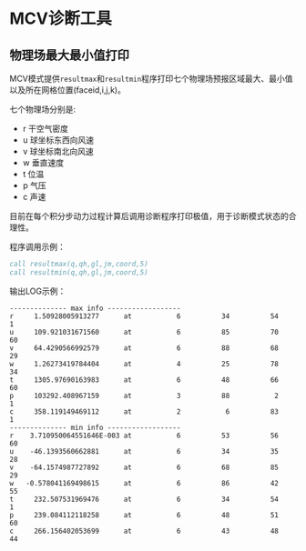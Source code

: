 # MCV诊断工具

## 物理场最大最小值打印

MCV模式提供`resultmax`和`resultmin`程序打印七个物理场预报区域最大、最小值以及所在网格位置(faceid,i,j,k)。

七个物理场分别是:

- r 干空气密度
- u 球坐标东西向风速
- v 球坐标南北向风速
- w 垂直速度 
- t 位温 
- p 气压
- c 声速

目前在每个积分步动力过程计算后调用诊断程序打印极值，用于诊断模式状态的合理性。

程序调用示例：

```fortran
call resultmax(q,qh,gl,jm,coord,5)
call resultmin(q,qh,gl,jm,coord,5)
```

输出LOG示例：

```
-------------- max info ------------------
r     1.50928005913277      at           6          34          54           1
u     109.921031671560      at           6          85          70          60
v     64.4290566992579      at           6          88          68          29
w     1.26273419784404      at           4          25          78          34
t     1305.97690163983      at           6          48          66          60
p     103292.408967159      at           3          88           2           1
c     358.119149469112      at           2           6          83           1
-------------- min info ------------------
r    3.710950064551646E-003 at           6          53          56          60
u    -46.1393560662881      at           6          34          35          28
v    -64.1574987727892      at           6          68          85          29
w   -0.578041169498615      at           6          86          42          55
t     232.507531969476      at           6          34          54           1
p     239.084112118258      at           6          48          51          60
c     266.156402053699      at           6          43          48          44
```


